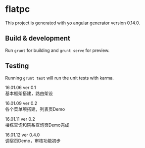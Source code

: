 # flatpc

This project is generated with [yo angular generator](https://github.com/yeoman/generator-angular)
version 0.14.0.

## Build & development

Run `grunt` for building and `grunt serve` for preview.

## Testing

Running `grunt test` will run the unit tests with karma.

16.01.06 ver 0.1  
基本框架搭建，路由架设  
  
16.01.09 ver 0.2  
各个菜单项搭建，列表页Demo
  
16.01.11 ver 0.2  
楼栋查询和院系查询页Demo完成

16.01.12 ver 0.4.0  
调宿页Demo，审核功能初步

